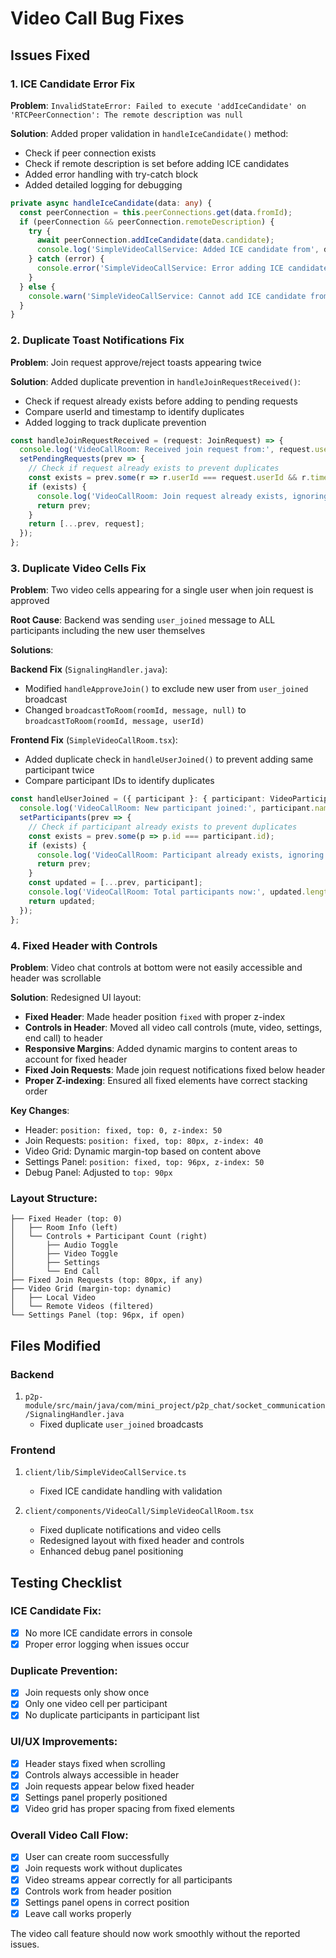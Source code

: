 # Video Call Bug Fixes

## Issues Fixed

### 1. ICE Candidate Error Fix
**Problem**: `InvalidStateError: Failed to execute 'addIceCandidate' on 'RTCPeerConnection': The remote description was null`

**Solution**: Added proper validation in `handleIceCandidate()` method:
- Check if peer connection exists
- Check if remote description is set before adding ICE candidates
- Added error handling with try-catch block
- Added detailed logging for debugging

```typescript
private async handleIceCandidate(data: any) {
  const peerConnection = this.peerConnections.get(data.fromId);
  if (peerConnection && peerConnection.remoteDescription) {
    try {
      await peerConnection.addIceCandidate(data.candidate);
      console.log('SimpleVideoCallService: Added ICE candidate from', data.fromId);
    } catch (error) {
      console.error('SimpleVideoCallService: Error adding ICE candidate from', data.fromId, ':', error);
    }
  } else {
    console.warn('SimpleVideoCallService: Cannot add ICE candidate from', data.fromId, '- no peer connection or remote description not set');
  }
}
```

### 2. Duplicate Toast Notifications Fix
**Problem**: Join request approve/reject toasts appearing twice

**Solution**: Added duplicate prevention in `handleJoinRequestReceived()`:
- Check if request already exists before adding to pending requests
- Compare userId and timestamp to identify duplicates
- Added logging to track duplicate prevention

```typescript
const handleJoinRequestReceived = (request: JoinRequest) => {
  console.log('VideoCallRoom: Received join request from:', request.userName);
  setPendingRequests(prev => {
    // Check if request already exists to prevent duplicates
    const exists = prev.some(r => r.userId === request.userId && r.timestamp === request.timestamp);
    if (exists) {
      console.log('VideoCallRoom: Join request already exists, ignoring duplicate');
      return prev;
    }
    return [...prev, request];
  });
};
```

### 3. Duplicate Video Cells Fix
**Problem**: Two video cells appearing for a single user when join request is approved

**Root Cause**: Backend was sending `user_joined` message to ALL participants including the new user themselves

**Solutions**:

**Backend Fix** (`SignalingHandler.java`):
- Modified `handleApproveJoin()` to exclude new user from `user_joined` broadcast
- Changed `broadcastToRoom(roomId, message, null)` to `broadcastToRoom(roomId, message, userId)`

**Frontend Fix** (`SimpleVideoCallRoom.tsx`):
- Added duplicate check in `handleUserJoined()` to prevent adding same participant twice
- Compare participant IDs to identify duplicates

```typescript
const handleUserJoined = ({ participant }: { participant: VideoParticipant }) => {
  console.log('VideoCallRoom: New participant joined:', participant.name, 'ID:', participant.id);
  setParticipants(prev => {
    // Check if participant already exists to prevent duplicates
    const exists = prev.some(p => p.id === participant.id);
    if (exists) {
      console.log('VideoCallRoom: Participant already exists, ignoring duplicate:', participant.name);
      return prev;
    }
    const updated = [...prev, participant];
    console.log('VideoCallRoom: Total participants now:', updated.length);
    return updated;
  });
};
```

### 4. Fixed Header with Controls
**Problem**: Video chat controls at bottom were not easily accessible and header was scrollable

**Solution**: Redesigned UI layout:
- **Fixed Header**: Made header position `fixed` with proper z-index
- **Controls in Header**: Moved all video call controls (mute, video, settings, end call) to header
- **Responsive Margins**: Added dynamic margins to content areas to account for fixed header
- **Fixed Join Requests**: Made join request notifications fixed below header
- **Proper Z-indexing**: Ensured all fixed elements have correct stacking order

**Key Changes**:
- Header: `position: fixed, top: 0, z-index: 50`
- Join Requests: `position: fixed, top: 80px, z-index: 40`
- Video Grid: Dynamic margin-top based on content above
- Settings Panel: `position: fixed, top: 96px, z-index: 50`
- Debug Panel: Adjusted to `top: 90px`

### Layout Structure:
```
├── Fixed Header (top: 0)
│   ├── Room Info (left)
│   └── Controls + Participant Count (right)
│       ├── Audio Toggle
│       ├── Video Toggle  
│       ├── Settings
│       └── End Call
├── Fixed Join Requests (top: 80px, if any)
├── Video Grid (margin-top: dynamic)
│   ├── Local Video
│   └── Remote Videos (filtered)
└── Settings Panel (top: 96px, if open)
```

## Files Modified

### Backend
1. `p2p-module/src/main/java/com/mini_project/p2p_chat/socket_communication/SignalingHandler.java`
   - Fixed duplicate `user_joined` broadcasts

### Frontend
1. `client/lib/SimpleVideoCallService.ts`
   - Fixed ICE candidate handling with validation
   
2. `client/components/VideoCall/SimpleVideoCallRoom.tsx`
   - Fixed duplicate notifications and video cells
   - Redesigned layout with fixed header and controls
   - Enhanced debug panel positioning

## Testing Checklist

### ICE Candidate Fix:
- [x] No more ICE candidate errors in console
- [x] Proper error logging when issues occur

### Duplicate Prevention:
- [x] Join requests only show once
- [x] Only one video cell per participant
- [x] No duplicate participants in participant list

### UI/UX Improvements:
- [x] Header stays fixed when scrolling
- [x] Controls always accessible in header
- [x] Join requests appear below fixed header
- [x] Settings panel properly positioned
- [x] Video grid has proper spacing from fixed elements

### Overall Video Call Flow:
- [x] User can create room successfully
- [x] Join requests work without duplicates
- [x] Video streams appear correctly for all participants
- [x] Controls work from header position
- [x] Settings panel opens in correct position
- [x] Leave call works properly

The video call feature should now work smoothly without the reported issues.
